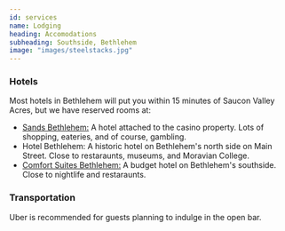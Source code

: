 ```yaml
---
id: services
name: Lodging
heading: Accomodations
subheading: Southside, Bethlehem 
image: "images/steelstacks.jpg"
---
```


### Hotels

Most hotels in Bethlehem will put you within 15 minutes of Saucon Valley Acres, but we have reserved rooms at: 
- [Sands Bethlehem:](https://www.pasands.com/Accommodations.html) A hotel attached to the casino property. Lots of shopping, eateries, and of course, gambling. 
- Hotel Bethlehem: A historic hotel on Bethlehem's north side on Main Street. Close to restaraunts, museums, and Moravian College. 
- [Comfort Suites Bethlehem:](https://www.choicehotels.com/pennsylvania/bethlehem/comfort-suites-hotels/pa209) A budget hotel on Bethlehem's southside. Close to nightlife and restaraunts. 

### Transportation

Uber is recommended for guests planning to indulge in the open bar. 
